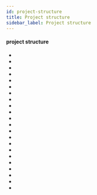 ```yaml
---
id: project-structure
title: Project structure
sidebar_label: Project structure
---
```


#### project structure
- [](https://daveceddia.com/react-project-structure/)
- [](https://hackernoon.com/how-create-react-redux-app-structure-helps-you-to-start-a-project-faster-cf564c64689c)
- []()
- []()
- []()
- []()
- []()
- []()
- []()
- []()
- []()
- []()
- []()
- []()
- []()
- []()
- []()
- []()
- []()
- []()
- []()
- []()
